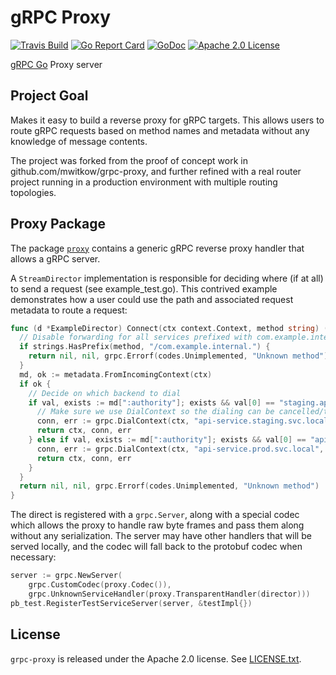 # gRPC Proxy

[![Travis Build](https://travis-ci.org/vgough/grpc-proxy.svg?branch=master)](https://travis-ci.org/vgough/grpc-proxy)
[![Go Report Card](https://goreportcard.com/badge/github.com/vgough/grpc-proxy)](https://goreportcard.com/report/github.com/vgough/grpc-proxy)
[![GoDoc](http://img.shields.io/badge/GoDoc-Reference-blue.svg)](https://godoc.org/github.com/vgough/grpc-proxy)
[![Apache 2.0 License](https://img.shields.io/badge/License-Apache%202.0-blue.svg)](LICENSE)

[gRPC Go](https://github.com/grpc/grpc-go) Proxy server

## Project Goal

Makes it easy to build a reverse proxy for gRPC targets.  This allows users to
route gRPC requests based on method names and metadata without any knowledge of
message contents.

The project was forked from the proof of concept work in
github.com/mwitkow/grpc-proxy, and further refined with a real router project
running in a production environment with multiple routing topologies.

## Proxy Package

The package [`proxy`](proxy/) contains a generic gRPC reverse proxy handler that
allows a gRPC server.

A `StreamDirector` implementation is responsible for deciding where (if at all)
to send a request (see example_test.go).  This contrived example demonstrates how
a user could use the path and associated request metadata to route a request:
```go
func (d *ExampleDirector) Connect(ctx context.Context, method string) (context.Context, *grpc.ClientConn, error) {
  // Disable forwarding for all services prefixed with com.example.internal.
  if strings.HasPrefix(method, "/com.example.internal.") {
    return nil, nil, grpc.Errorf(codes.Unimplemented, "Unknown method")
  }
  md, ok := metadata.FromIncomingContext(ctx)
  if ok {
    // Decide on which backend to dial
    if val, exists := md[":authority"]; exists && val[0] == "staging.api.example.com" {
      // Make sure we use DialContext so the dialing can be cancelled/time out together with the context.
      conn, err := grpc.DialContext(ctx, "api-service.staging.svc.local", grpc.WithCodec(proxy.Codec()))
      return ctx, conn, err
    } else if val, exists := md[":authority"]; exists && val[0] == "api.example.com" {
      conn, err := grpc.DialContext(ctx, "api-service.prod.svc.local", grpc.WithCodec(proxy.Codec()))
      return ctx, conn, err
    }
  }
  return nil, nil, grpc.Errorf(codes.Unimplemented, "Unknown method")
}
```
The direct is registered with a `grpc.Server`, along with a special codec which
allows the proxy to handle raw byte frames and pass them along without
any serialization. The server may have other handlers that will be served
locally, and the codec will fall back to the protobuf codec when necessary:

```go
server := grpc.NewServer(
    grpc.CustomCodec(proxy.Codec()),
    grpc.UnknownServiceHandler(proxy.TransparentHandler(director)))
pb_test.RegisterTestServiceServer(server, &testImpl{})
```

## License

`grpc-proxy` is released under the Apache 2.0 license. See [LICENSE.txt](LICENSE.txt).

